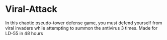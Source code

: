 # Viral-Attack
In this chaotic pseudo-tower defense game, you must defend yourself from viral invaders while attempting to summon the antivirus 3 times.
Made for LD-55 in 48 hours

